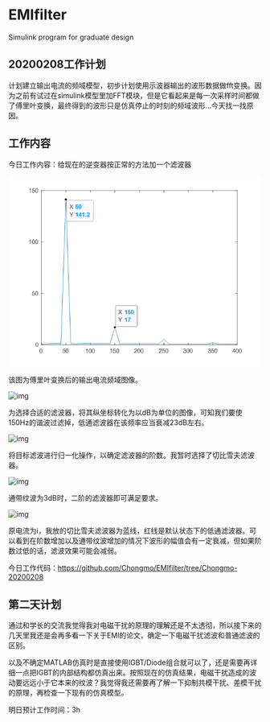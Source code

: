 # EMIfilter
Simulink program for graduate design
## 20200208工作计划

计划建立输出电流的频域模型，初步计划使用示波器输出的波形数据做fft变换。因为之前有试过在simulink模型里加FFT模块，但是它看起来是每一次采样时间都做了傅里叶变换，最终得到的波形只是仿真停止的时刻的频域波形…今天找一找原因。

## 工作内容

今日工作内容：给现在的逆变器按正常的方法加一个滤波器

![img](http://github.com/Chongmo/EMIfilter/raw/master/images/clip_image002.png)

该图为傅里叶变换后的输出电流频域图像。

![img](file:///C:/Users/DELL/AppData/Local/Temp/msohtmlclip1/01/clip_image004.png)

为选择合适的滤波器，将其纵坐标转化为以dB为单位的图像，可知我们要使150Hz的谐波过滤掉，低通滤波器在该频率应当衰减23dB左右。

![img](file:///C:/Users/DELL/AppData/Local/Temp/msohtmlclip1/01/clip_image006.jpg)

将目标滤波进行归一化操作，以确定滤波器的阶数。我暂时选择了切比雪夫滤波器。

![img](file:///C:/Users/DELL/AppData/Local/Temp/msohtmlclip1/01/clip_image008.jpg)

通带纹波为3dB时，二阶的滤波器即可满足要求。

![img](file:///C:/Users/DELL/AppData/Local/Temp/msohtmlclip1/01/clip_image010.png)

原电流为i，我放的切比雪夫滤波器为蓝线，红线是默认状态下的低通滤波器。可以看到在阶数增加以及通带纹波增加的情况下波形的幅值会有一定衰减，但如果阶数过低的话，滤波效果可能会减弱。

今日工作代码：https://github.com/Chongmo/EMIfilter/tree/Chongmo-20200208

## 第二天计划

通过和学长的交流我觉得我对电磁干扰的原理的理解还是不太透彻，所以接下来的几天里我还是会再多看一下关于EMI的论文，确定一下电磁干扰滤波和普通滤波的区别。

以及不确定MATLAB仿真时是直接使用IGBT/Diode组合就可以了，还是需要再详细一点把IGBT的内部结构都仿真出来。按照现在的仿真结果，电磁干扰造成的波动要远远小于它本来的纹波？我觉得我还需要再了解一下抑制共模干扰、差模干扰的原理，再检查一下现有的仿真模型。

明日预计工作时间：3h
